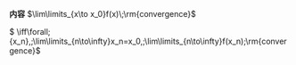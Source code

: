 **内容**
$\lim\limits_{x\to x_0}f(x)\;\rm{convergence}$

$ \iff\forall\;\{x_n\},\;\lim\limits_{n\to\infty}x_n=x_0,\;\lim\limits_{n\to\infty}f(x_n)\;\rm{convergence}$
